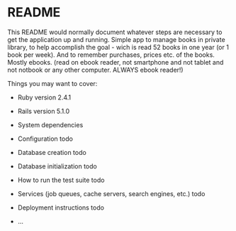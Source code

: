 # README

This README would normally document whatever steps are necessary to get the
application up and running.
Simple app to manage books in private library, to help accomplish the goal - wich is read 52 books in one year (or 1 book per week).
And to remember purchases, prices etc. of the books. Mostly ebooks. (read on ebook reader, not smartphone and not tablet and not notbook or any other computer. ALWAYS ebook reader!)

Things you may want to cover:

* Ruby version
2.4.1
* Rails version
5.1.0
* System dependencies

* Configuration
todo
* Database creation
todo
* Database initialization
todo
* How to run the test suite
todo
* Services (job queues, cache servers, search engines, etc.)
todo
* Deployment instructions
todo
* ...
